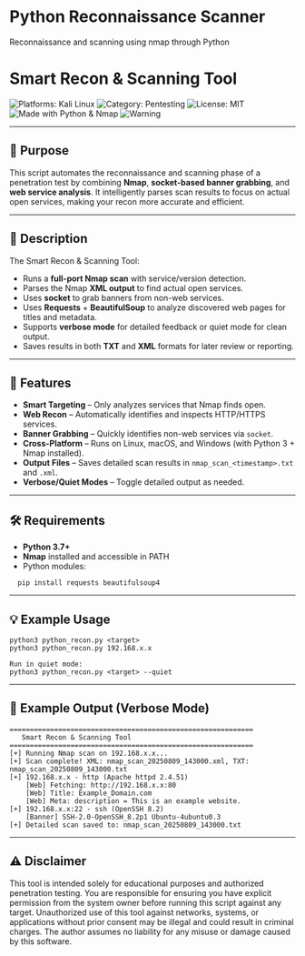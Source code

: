 # Python Reconnaissance Scanner
Reconnaissance and scanning using nmap through Python

# Smart Recon & Scanning Tool

![Platforms: Kali Linux](https://img.shields.io/badge/platforms-Kali%20Linux-blue) ![Category: Pentesting](https://img.shields.io/badge/category-Pentesting-red) ![License: MIT](https://img.shields.io/badge/license-MIT-green) ![Made with Python & Nmap](https://img.shields.io/badge/made_with-Python%20%26%20Nmap-yellowgreen) ![Warning](https://img.shields.io/badge/warning-Authorized%20Testing%20Only-orange)

---

## 📌 Purpose
This script automates the reconnaissance and scanning phase of a penetration test by combining **Nmap**, **socket-based banner grabbing**, and **web service analysis**. It intelligently parses scan results to focus on actual open services, making your recon more accurate and efficient.

---

## 📖 Description
The Smart Recon & Scanning Tool:
- Runs a **full-port Nmap scan** with service/version detection.
- Parses the Nmap **XML output** to find actual open services.
- Uses **socket** to grab banners from non-web services.
- Uses **Requests** + **BeautifulSoup** to analyze discovered web pages for titles and metadata.
- Supports **verbose mode** for detailed feedback or quiet mode for clean output.
- Saves results in both **TXT** and **XML** formats for later review or reporting.

---

## 🚀 Features
- **Smart Targeting** – Only analyzes services that Nmap finds open.
- **Web Recon** – Automatically identifies and inspects HTTP/HTTPS services.
- **Banner Grabbing** – Quickly identifies non-web services via `socket`.
- **Cross-Platform** – Runs on Linux, macOS, and Windows (with Python 3 + Nmap installed).
- **Output Files** – Saves detailed scan results in `nmap_scan_<timestamp>.txt` and `.xml`.
- **Verbose/Quiet Modes** – Toggle detailed output as needed.

---

## 🛠 Requirements
- **Python 3.7+**
- **Nmap** installed and accessible in PATH
- Python modules:
```
  pip install requests beautifulsoup4
```
---

## 💡 Example Usage
```Run with verbose output (default)
python3 python_recon.py <target>
python3 python_recon.py 192.168.x.x

Run in quiet mode:
python3 python_recon.py <target> --quiet
```
---

## 📜 Example Output (Verbose Mode)
```
============================================================
   Smart Recon & Scanning Tool
============================================================
[+] Running Nmap scan on 192.168.x.x...
[+] Scan complete! XML: nmap_scan_20250809_143000.xml, TXT: nmap_scan_20250809_143000.txt
[+] 192.168.x.x - http (Apache httpd 2.4.51)
    [Web] Fetching: http://192.168.x.x:80
    [Web] Title: Example_Domain.com
    [Web] Meta: description = This is an example website.
[+] 192.168.x.x:22 - ssh (OpenSSH 8.2)
    [Banner] SSH-2.0-OpenSSH_8.2p1 Ubuntu-4ubuntu0.3
[+] Detailed scan saved to: nmap_scan_20250809_143000.txt
```
---

## ⚠️ Disclaimer
This tool is intended solely for educational purposes and authorized penetration testing.
You are responsible for ensuring you have explicit permission from the system owner before running this script against any target.
Unauthorized use of this tool against networks, systems, or applications without prior consent may be illegal and could result in criminal charges.
The author assumes no liability for any misuse or damage caused by this software.
